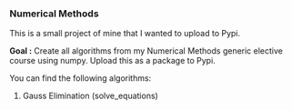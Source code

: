 ### Numerical Methods

This is a small project of mine that I wanted to upload to Pypi.

**Goal :** Create all algorithms from my Numerical Methods generic elective 
course using numpy. Upload this as a package to Pypi. 

You can find the following algorithms: 

1. Gauss Elimination (solve_equations)
